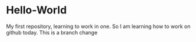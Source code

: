 # Hello-World
My first repository, learning to work in one. 
So I am learning how to work on github today. 
This is a branch change 
